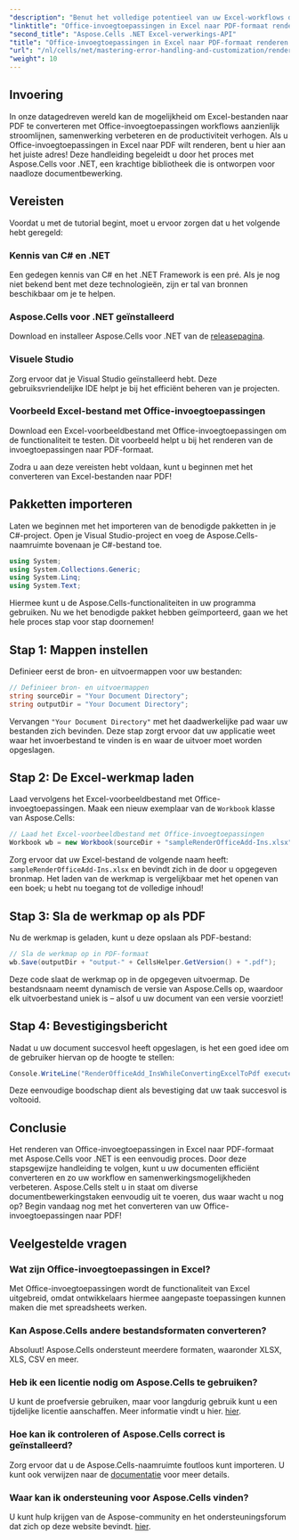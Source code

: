 ```yaml
---
"description": "Benut het volledige potentieel van uw Excel-workflows door te leren hoe u Excel-bestanden met Office-invoegtoepassingen naadloos naar PDF-formaat converteert met Aspose.Cells voor .NET. Deze uitgebreide handleiding biedt een stapsgewijze aanpak."
"linktitle": "Office-invoegtoepassingen in Excel naar PDF-formaat renderen met Aspose.Cells"
"second_title": "Aspose.Cells .NET Excel-verwerkings-API"
"title": "Office-invoegtoepassingen in Excel naar PDF-formaat renderen met Aspose.Cells"
"url": "/nl/cells/net/mastering-error-handling-and-customization/render-office-add-ins-in-excel-to-pdf-format/"
"weight": 10
---
```


## Invoering

In onze datagedreven wereld kan de mogelijkheid om Excel-bestanden naar PDF te converteren met Office-invoegtoepassingen workflows aanzienlijk stroomlijnen, samenwerking verbeteren en de productiviteit verhogen. Als u Office-invoegtoepassingen in Excel naar PDF wilt renderen, bent u hier aan het juiste adres! Deze handleiding begeleidt u door het proces met Aspose.Cells voor .NET, een krachtige bibliotheek die is ontworpen voor naadloze documentbewerking.

## Vereisten

Voordat u met de tutorial begint, moet u ervoor zorgen dat u het volgende hebt geregeld:

### Kennis van C# en .NET
Een gedegen kennis van C# en het .NET Framework is een pré. Als je nog niet bekend bent met deze technologieën, zijn er tal van bronnen beschikbaar om je te helpen.

### Aspose.Cells voor .NET geïnstalleerd
Download en installeer Aspose.Cells voor .NET van de [releasepagina](https://releases.aspose.com/cells/net/).

### Visuele Studio
Zorg ervoor dat je Visual Studio geïnstalleerd hebt. Deze gebruiksvriendelijke IDE helpt je bij het efficiënt beheren van je projecten.

### Voorbeeld Excel-bestand met Office-invoegtoepassingen
Download een Excel-voorbeeldbestand met Office-invoegtoepassingen om de functionaliteit te testen. Dit voorbeeld helpt u bij het renderen van de invoegtoepassingen naar PDF-formaat.

Zodra u aan deze vereisten hebt voldaan, kunt u beginnen met het converteren van Excel-bestanden naar PDF!

## Pakketten importeren
Laten we beginnen met het importeren van de benodigde pakketten in je C#-project. Open je Visual Studio-project en voeg de Aspose.Cells-naamruimte bovenaan je C#-bestand toe.

```csharp
using System;
using System.Collections.Generic;
using System.Linq;
using System.Text;
```
Hiermee kunt u de Aspose.Cells-functionaliteiten in uw programma gebruiken. Nu we het benodigde pakket hebben geïmporteerd, gaan we het hele proces stap voor stap doornemen!

## Stap 1: Mappen instellen

Definieer eerst de bron- en uitvoermappen voor uw bestanden:

```csharp
// Definieer bron- en uitvoermappen
string sourceDir = "Your Document Directory";
string outputDir = "Your Document Directory";
```

Vervangen `"Your Document Directory"` met het daadwerkelijke pad waar uw bestanden zich bevinden. Deze stap zorgt ervoor dat uw applicatie weet waar het invoerbestand te vinden is en waar de uitvoer moet worden opgeslagen.

## Stap 2: De Excel-werkmap laden

Laad vervolgens het Excel-voorbeeldbestand met Office-invoegtoepassingen. Maak een nieuw exemplaar van de `Workbook` klasse van Aspose.Cells:

```csharp
// Laad het Excel-voorbeeldbestand met Office-invoegtoepassingen
Workbook wb = new Workbook(sourceDir + "sampleRenderOfficeAdd-Ins.xlsx");
```

Zorg ervoor dat uw Excel-bestand de volgende naam heeft: `sampleRenderOfficeAdd-Ins.xlsx` en bevindt zich in de door u opgegeven bronmap. Het laden van de werkmap is vergelijkbaar met het openen van een boek; u hebt nu toegang tot de volledige inhoud!

## Stap 3: Sla de werkmap op als PDF

Nu de werkmap is geladen, kunt u deze opslaan als PDF-bestand:

```csharp
// Sla de werkmap op in PDF-formaat
wb.Save(outputDir + "output-" + CellsHelper.GetVersion() + ".pdf");
```

Deze code slaat de werkmap op in de opgegeven uitvoermap. De bestandsnaam neemt dynamisch de versie van Aspose.Cells op, waardoor elk uitvoerbestand uniek is – alsof u uw document van een versie voorziet!

## Stap 4: Bevestigingsbericht

Nadat u uw document succesvol heeft opgeslagen, is het een goed idee om de gebruiker hiervan op de hoogte te stellen:

```csharp
Console.WriteLine("RenderOfficeAdd_InsWhileConvertingExcelToPdf executed successfully.");
```

Deze eenvoudige boodschap dient als bevestiging dat uw taak succesvol is voltooid.

## Conclusie

Het renderen van Office-invoegtoepassingen in Excel naar PDF-formaat met Aspose.Cells voor .NET is een eenvoudig proces. Door deze stapsgewijze handleiding te volgen, kunt u uw documenten efficiënt converteren en zo uw workflow en samenwerkingsmogelijkheden verbeteren. Aspose.Cells stelt u in staat om diverse documentbewerkingstaken eenvoudig uit te voeren, dus waar wacht u nog op? Begin vandaag nog met het converteren van uw Office-invoegtoepassingen naar PDF!

## Veelgestelde vragen

### Wat zijn Office-invoegtoepassingen in Excel?
Met Office-invoegtoepassingen wordt de functionaliteit van Excel uitgebreid, omdat ontwikkelaars hiermee aangepaste toepassingen kunnen maken die met spreadsheets werken.

### Kan Aspose.Cells andere bestandsformaten converteren?
Absoluut! Aspose.Cells ondersteunt meerdere formaten, waaronder XLSX, XLS, CSV en meer.

### Heb ik een licentie nodig om Aspose.Cells te gebruiken?
U kunt de proefversie gebruiken, maar voor langdurig gebruik kunt u een tijdelijke licentie aanschaffen. Meer informatie vindt u hier. [hier](https://purchase.aspose.com/temporary-license/).

### Hoe kan ik controleren of Aspose.Cells correct is geïnstalleerd?
Zorg ervoor dat u de Aspose.Cells-naamruimte foutloos kunt importeren. U kunt ook verwijzen naar de [documentatie](https://reference.aspose.com/cells/net/) voor meer details.

### Waar kan ik ondersteuning voor Aspose.Cells vinden?
U kunt hulp krijgen van de Aspose-community en het ondersteuningsforum dat zich op deze website bevindt. [hier](https://forum.aspose.com/c/cells/9).